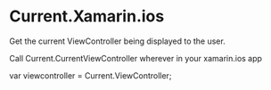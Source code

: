 # Current.Xamarin.ios

Get the current ViewController being displayed to the user.

Call Current.CurrentViewController wherever in your xamarin.ios app

var viewcontroller = Current.ViewController;

